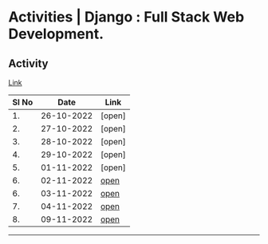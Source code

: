 # Activities | Django : Full Stack Web Development.

## Activity
[Link](./Activity)

| Sl No | Date       | Link                                      |
| ----- | ---------- | ----------------------------------------- |
| 1.    | 26-10-2022 | [open]
| 2.    | 27-10-2022 | [open]
| 3.    | 28-10-2022 | [open]
| 4.    | 29-10-2022 | [open]
| 5.    | 01-11-2022 | [open]
| 6.    | 02-11-2022 | [open](./Activity/November/02-11-22-wed)
| 6.    | 03-11-2022 | [open](./Activity/November/03-11-22-thu)  |
| 7.    | 04-11-2022 | [open](./Activity/November/04-11-22-fri)  |
| 8.    | 09-11-2022 | [open](./Activity/November/09-11-22-wed)  |


---

